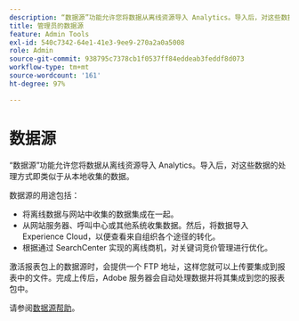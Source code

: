 ```yaml
---
description: “数据源”功能允许您将数据从离线资源导入 Analytics。导入后，对这些数据的处理方式即类似于从本地收集的数据。
title: 管理员的数据源
feature: Admin Tools
exl-id: 540c7342-64e1-41e3-9ee9-270a2a0a5008
role: Admin
source-git-commit: 938795c7378cb1f0537ff84eddeab3feddf8d073
workflow-type: tm+mt
source-wordcount: '161'
ht-degree: 97%

---
```



# 数据源

“数据源”功能允许您将数据从离线资源导入 Analytics。导入后，对这些数据的处理方式即类似于从本地收集的数据。

数据源的用途包括：

* 将离线数据与网站中收集的数据集成在一起。
* 从网站服务器、呼叫中心或其他系统收集数据。然后，将数据导入 Experience Cloud，以便查看来自组织各个途径的转化。
* 根据通过 SearchCenter 实现的离线商机，对关键词竞价管理进行优化。

激活报表包上的数据源时，会提供一个 FTP 地址，这样您就可以上传要集成到报表中的文件。完成上传后，Adobe 服务器会自动处理数据并将其集成到您的报表包中。

请参阅[数据源帮助](https://experienceleague.adobe.com/docs/analytics/import/data-sources/datasrc-home.html?lang=zh-Hans)。
